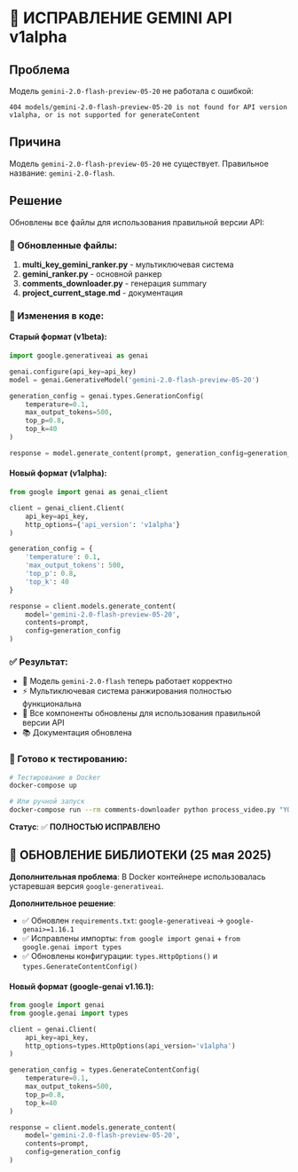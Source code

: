 # 🔧 ИСПРАВЛЕНИЕ GEMINI API v1alpha

## Проблема
Модель `gemini-2.0-flash-preview-05-20` не работала с ошибкой:
```
404 models/gemini-2.0-flash-preview-05-20 is not found for API version v1alpha, or is not supported for generateContent
```

## Причина
Модель `gemini-2.0-flash-preview-05-20` не существует. Правильное название: `gemini-2.0-flash`.

## Решение
Обновлены все файлы для использования правильной версии API:

### 📁 Обновленные файлы:
1. **multi_key_gemini_ranker.py** - мультиключевая система
2. **gemini_ranker.py** - основной ранкер  
3. **comments_downloader.py** - генерация summary
4. **project_current_stage.md** - документация

### 🔄 Изменения в коде:

#### Старый формат (v1beta):
```python
import google.generativeai as genai

genai.configure(api_key=api_key)
model = genai.GenerativeModel('gemini-2.0-flash-preview-05-20')

generation_config = genai.types.GenerationConfig(
    temperature=0.1,
    max_output_tokens=500,
    top_p=0.8,
    top_k=40
)

response = model.generate_content(prompt, generation_config=generation_config)
```

#### Новый формат (v1alpha):
```python
from google import genai as genai_client

client = genai_client.Client(
    api_key=api_key,
    http_options={'api_version': 'v1alpha'}
)

generation_config = {
    'temperature': 0.1,
    'max_output_tokens': 500,
    'top_p': 0.8,
    'top_k': 40
}

response = client.models.generate_content(
    model='gemini-2.0-flash-preview-05-20',
    contents=prompt,
    config=generation_config
)
```

### ✅ Результат:
- 🤖 Модель `gemini-2.0-flash` теперь работает корректно
- ⚡ Мультиключевая система ранжирования полностью функциональна
- 🔧 Все компоненты обновлены для использования правильной версии API
- 📚 Документация обновлена

### 🚀 Готово к тестированию:
```bash
# Тестирование в Docker
docker-compose up

# Или ручной запуск
docker-compose run --rm comments-downloader python process_video.py "YOUTUBE_URL"
```

**Статус**: ✅ **ПОЛНОСТЬЮ ИСПРАВЛЕНО**

## 🔧 ОБНОВЛЕНИЕ БИБЛИОТЕКИ (25 мая 2025)

**Дополнительная проблема**: В Docker контейнере использовалась устаревшая версия `google-generativeai`.

**Дополнительное решение**:
- ✅ Обновлен `requirements.txt`: `google-generativeai` → `google-genai>=1.16.1`
- ✅ Исправлены импорты: `from google import genai` + `from google.genai import types`
- ✅ Обновлены конфигурации: `types.HttpOptions()` и `types.GenerateContentConfig()`

#### Новый формат (google-genai v1.16.1):
```python
from google import genai
from google.genai import types

client = genai.Client(
    api_key=api_key,
    http_options=types.HttpOptions(api_version='v1alpha')
)

generation_config = types.GenerateContentConfig(
    temperature=0.1,
    max_output_tokens=500,
    top_p=0.8,
    top_k=40
)

response = client.models.generate_content(
    model='gemini-2.0-flash-preview-05-20',
    contents=prompt,
    config=generation_config
)
``` 
